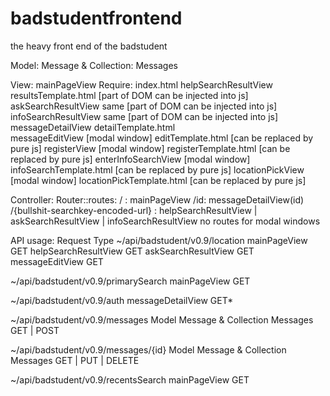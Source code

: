 badstudentfrontend
==================

the heavy front end of the badstudent

Model:	  	Message  &  Collection: Messages

View:  	  	mainPageView								Require:	index.html
			helpSearchResultView									resultsTemplate.html 		 [part of DOM can be injected into js]
			askSearchResultView										same 						 [part of DOM can be injected into js]
			infoSearchResultView									same 						 [part of DOM can be injected into js]
			messageDetailView										detailTemplate.html        
			messageEditView  	    [modal window]					editTemplate.html			 [can be replaced by pure js]
			registerView			[modal window]					registerTemplate.html		 [can be replaced by pure js]
			enterInfoSearchView		[modal window]					infoSearchTemplate.html		 [can be replaced by pure js]
			locationPickView		[modal window]					locationPickTemplate.html 	 [can be replaced by pure js]

Controller:	Router::routes:
			/   :   mainPageView
			/id:  messageDetailView(id)
			/{bullshit-searchkey-encoded-url} :   helpSearchResultView |  askSearchResultView  |  infoSearchResultView
			no routes for modal windows

API usage:																		Request Type
~/api/badstudent/v0.9/location      	mainPageView							GET
										helpSearchResultView					GET
										askSearchResultView						GET
										messageEditView							GET

~/api/badstudent/v0.9/primarySearch		mainPageView							GET

~/api/badstudent/v0.9/auth				messageDetailView						GET*

~/api/badstudent/v0.9/messages			Model Message & Collection Messages		GET | POST

~/api/badstudent/v0.9/messages/{id}		Model Message & Collection Messages		GET | PUT | DELETE

~/api/badstudent/v0.9/recentsSearch		mainPageView							GET
